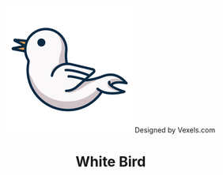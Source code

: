 <div style="text-align: center">
	<img src="./assets/whitebird.svg" width="256" height="256" /> Designed by Vexels.com
	<h1>White Bird</h1>
</div>
